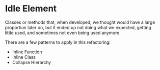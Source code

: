 # Idle Element

Classes or methods that, when developed, we thought would have a large proportion later on, but it ended up not doing what we expected, getting little used, and sometimes not even being used anymore.

There are a few patterns to apply in this refactoring:

* Inline Function
* Inline Class
* Collapse Hierarchy